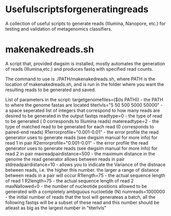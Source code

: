# Usefulscriptsforgeneratingreads

A collection of useful scripts to generate reads (Illumina, Nanopore, etc.) for testing and validation of metagenomics classifiers.

# makenakedreads.sh

A script that, provided dwgsim is installed, mostly automates the generation of reads (Illumina,etc.) and produces fastq with specified read counts. 

The command to use is ./PATH/makenakedreads.sh, where PATH is the location of makenakedreads.sh, and is run in the folder where you want the resulting reads to be generated and saved.

List of parameters in the script:
targetgenomefiles=($(ls PATH)) - the PATH to where the genome fastas are located
titerlvls="5 50 500 5000 50000" - a space seperated list of integers that correspond to how many reads are desired to be generated in the output fastqs 
readtype=0 - the type of read to be generated ( 0 corresponds to Illumina reads)
matereadtype=2 - the type of matched read to be generated for each read (0 corresponds to paired-end reads)
R1errorprofile="0.001-0.01" - the error profile the read generator uses to generate reads (see dwgsim manual for more info) for read 1 in pair
R2errorprofile="0.001-0.01" - the error profile the read generator uses to generate reads (see dwgsim manual for more info) for read 2 in pair
maxreadpairdistance=500 - the maximum distance in the genome the read generator allows between reads in pair
stdreadpairdistance=10 - allows you to indicate the Variance of the distnace between reads, i.e. the higher this number. the larger a range of distance between reads in a pair will occur 
R1length=75 - the actual sequence length of read 1
R2length=75 - the actual sequence length of read 2
maxNallowed=0 -  the number of nucleotide positions allowed to be generated with a completely ambiguous nucloetide (N) 
numreads=1000000 -  the initial number of reads that the tool will generateas a batch, all the following fastqs will be a subset of these read and this number should be atleast as big as the largest number in "titerlvls" 